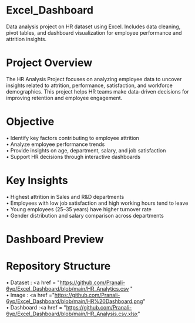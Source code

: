 # Excel_Dashboard
Data analysis project on HR dataset using Excel. Includes data cleaning, pivot tables, and dashboard visualization for employee performance and attrition insights.

# Project Overview
The HR Analysis Project focuses on analyzing employee data to uncover insights related to attrition, performance, satisfaction, and workforce demographics. This project helps HR teams make data-driven decisions for improving retention and employee engagement.

# Objective
•	Identify key factors contributing to employee attrition <br>
•	Analyze employee performance trends <br>
•	Provide insights on age, department, salary, and job satisfaction <br>
•	Support HR decisions through interactive dashboards <br>

# Key Insights
•	Highest attrition in Sales and R&D departments <br>
•	Employees with low job satisfaction and high working hours tend to leave <br>
•	Young employees (25–35 years) have higher turnover rate <br>
•	Gender distribution and salary comparison across departments <br>

# Dashboard Preview

# Repository Structure
•	Dataset : <a href = "https://github.com/Pranali-6yp/Excel_Dashboard/blob/main/HR_Analytics.csv " </a> <br>
•	Image : <a href ="https://github.com/Pranali-6yp/Excel_Dashboard/blob/main/HR%20Dashboard.png" </a> <br>
•	Dashboard :<a href = "https://github.com/Pranali-6yp/Excel_Dashboard/blob/main/HR_Analysis.csv.xlsx" </a>

